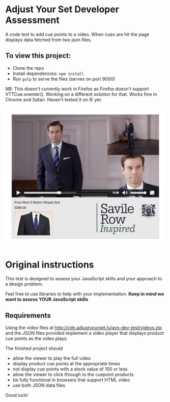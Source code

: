 # Adjust Your Set Developer Assessment

A code test to add cue points to a video. When cues are hit the page displays data fetched from two json files.

## To view this project:
- Clone the repo
- Install dependencies: ```npm install```
- Run ```gulp``` to serve the files (serves on port 9000)

NB: This doesn't currently work in Firefox as Firefox doesn't support VTTCue.onenter(). Working on a different solution for that. Works fine in Chrome and Safari. Haven't tested it on IE yet.

![alt tag](./assets/images/savile-row-screenshot.png)

# Original instructions

This test is designed to assess your JavaScript skills and your approach to a design problem.

Feel free to use libraries to help with your implementation. **Keep in mind we want to assess YOUR JavaScript skills**


## Requirements

Using the video files at http://cdn.adjustyourset.tv/ays-dev-test/videos.zip and the JSON files provided implement a video player that displays product cue points as the video plays.

The finished project should

- allow the viewer to play the full video
- display product cue points at the appropriate times
- not display cue points with a stock value of 100 or less
- allow the viewer to click through to the cuepoint products
- be fully functional in browsers that support HTML video
- use both JSON data files

Good luck!
